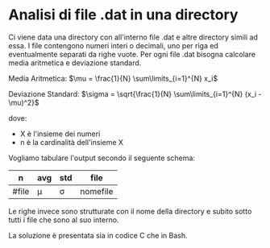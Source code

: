 # Analisi di file .dat in una directory

Ci viene data una directory con all'interno file .dat e altre directory simili ad essa. I file contengono numeri interi o decimali, uno per riga ed eventualmente separati da righe vuote. Per ogni file .dat bisogna calcolare media aritmetica e deviazione standard.

Media Aritmetica: $\mu = \frac{1}{N} \sum\limits_{i=1}^{N} x_i$

Deviazione Standard: $\sigma = \sqrt{\frac{1}{N} \sum\limits_{i=1}^{N} (x_i - \mu)^2}$

dove:

- X è l'insieme dei numeri
- n è la cardinalità dell'insieme X

Vogliamo tabulare l'output secondo il seguente schema:

| n     | avg      | std      | file       |
|-------|----------|----------|------------|
| #file | μ        | σ        | nomefile   |

Le righe invece sono strutturate con il nome della directory e subito sotto tutti i file che sono al suo interno.

La soluzione è presentata sia in codice C che in Bash.
